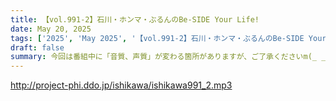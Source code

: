 ```yaml
---
title: 【vol.991-2】石川・ホンマ・ぶるんのBe-SIDE Your Life!
date: May 20, 2025
tags: ['2025', 'May 2025', '【vol.991-2】石川・ホンマ・ぶるんのBe-SIDE Your Lif']
draft: false
summary: 今回は番組中に「音質、声質」が変わる箇所がありますが、ご了承くださいm(_ _)m20周年イヤー突入企画（？）など、さまざまな状況を想定して、本編を用いてテストしております...（汗）「 biho@be-side.jp 」番組へのメールも増えてきました、大感謝です！少しずつ紹介していきます。
---
```


http://project-phi.ddo.jp/ishikawa/ishikawa991_2.mp3